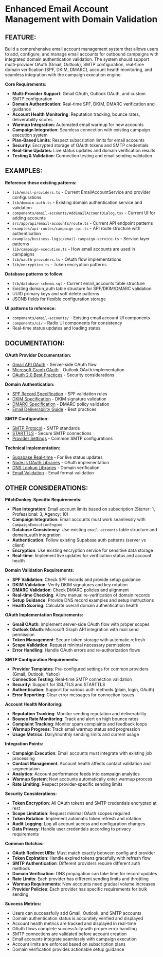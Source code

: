 # Enhanced Email Account Management with Domain Validation

## FEATURE:
Build a comprehensive email account management system that allows users to add, configure, and manage email accounts for outbound campaigns with integrated domain authentication validation. The system should support multi-provider OAuth (Gmail, Outlook), SMTP configuration, real-time domain verification (SPF, DKIM, DMARC), account health monitoring, and seamless integration with the campaign execution engine.

**Core Requirements:**
- **Multi-Provider Support**: Gmail OAuth, Outlook OAuth, and custom SMTP configuration
- **Domain Authentication**: Real-time SPF, DKIM, DMARC verification and guidance
- **Account Health Monitoring**: Reputation tracking, bounce rates, deliverability scores
- **Warmup Integration**: Automated email warmup for new accounts
- **Campaign Integration**: Seamless connection with existing campaign execution system
- **Plan-Based Limits**: Respect subscription limits for email accounts
- **Security**: Encrypted storage of OAuth tokens and SMTP credentials
- **Real-time Updates**: Live status updates and domain verification results
- **Testing & Validation**: Connection testing and email sending validation

## EXAMPLES:
**Reference these existing patterns:**
- `lib/email-providers.ts` - Current EmailAccountService and provider configurations
- `lib/domain-auth.ts` - Existing domain authentication service and validation
- `components/email-accounts/AddEmailAccountDialog.tsx` - Current UI for adding accounts
- `src/app/api/email-accounts/route.ts` - Current API endpoint patterns
- `examples/api-routes/campaign-api.ts` - API route structure with authentication
- `examples/business-logic/email-campaign-service.ts` - Service layer patterns
- `lib/campaign-execution.ts` - How email accounts are used in campaigns
- `lib/oauth-providers.ts` - OAuth flow implementations
- `lib/encryption.ts` - Token encryption patterns

**Database patterns to follow:**
- `lib/database-schema.sql` - Current email_accounts table structure
- Existing domain_auth table structure for SPF/DKIM/DMARC validation
- UUID primary keys and soft delete patterns
- JSONB fields for flexible configuration storage

**UI patterns to reference:**
- `components/email-accounts/` - Existing email account UI components
- `components/ui/` - Radix UI components for consistency
- Real-time status updates and loading states

## DOCUMENTATION:
**OAuth Provider Documentation:**
- [Gmail API OAuth](https://developers.google.com/gmail/api/auth/web-server) - Server-side OAuth flow
- [Microsoft Graph OAuth](https://docs.microsoft.com/en-us/graph/auth-v2-service) - Outlook OAuth implementation
- [OAuth 2.0 Best Practices](https://datatracker.ietf.org/doc/html/draft-ietf-oauth-security-topics-19) - Security considerations

**Domain Authentication:**
- [SPF Record Specification](https://tools.ietf.org/html/rfc7208) - SPF validation rules
- [DKIM Specification](https://tools.ietf.org/html/rfc6376) - DKIM signature validation
- [DMARC Specification](https://tools.ietf.org/html/rfc7489) - DMARC policy validation
- [Email Deliverability Guide](https://sendgrid.com/blog/email-deliverability-guide/) - Best practices

**SMTP Configuration:**
- [SMTP Protocol](https://tools.ietf.org/html/rfc5321) - SMTP standards
- [STARTTLS](https://tools.ietf.org/html/rfc3207) - Secure SMTP connections
- [Provider Settings](https://blog.mailtrap.io/smtp-settings/) - Common SMTP configurations

**Technical Implementation:**
- [Supabase Real-time](https://supabase.com/docs/guides/realtime) - For live status updates
- [Node.js OAuth Libraries](https://www.npmjs.com/package/simple-oauth2) - OAuth implementation
- [DNS Lookup Libraries](https://www.npmjs.com/package/dns-over-http-resolver) - Domain verification
- [Email Validation](https://www.npmjs.com/package/email-validator) - Email format validation

## OTHER CONSIDERATIONS:

**PitchDonkey-Specific Requirements:**
- **Plan Integration**: Email account limits based on subscription (Starter: 1, Professional: 3, Agency: 10)
- **Campaign Integration**: Email accounts must work seamlessly with `CampaignExecutionEngine`
- **Database Consistency**: Use existing `email_accounts` table structure and domain_auth integration
- **Authentication**: Follow existing Supabase auth patterns (server vs client)
- **Encryption**: Use existing encryption service for sensitive data storage
- **Real-time**: Implement live updates for verification status and account health

**Domain Validation Requirements:**
- **SPF Validation**: Check SPF records and provide setup guidance
- **DKIM Validation**: Verify DKIM signatures and key rotation
- **DMARC Validation**: Check DMARC policies and alignment
- **Real-time Checking**: Allow manual re-verification of domain records
- **Setup Guidance**: Provide DNS record examples and setup instructions
- **Health Scoring**: Calculate overall domain authentication health

**OAuth Implementation Requirements:**
- **Gmail OAuth**: Implement server-side OAuth flow with proper scopes
- **Outlook OAuth**: Microsoft Graph API integration with mail.send permission
- **Token Management**: Secure token storage with automatic refresh
- **Scope Validation**: Request minimal necessary permissions
- **Error Handling**: Handle OAuth errors and re-authorization flows

**SMTP Configuration Requirements:**
- **Provider Templates**: Pre-configured settings for common providers (Gmail, Outlook, Yahoo)
- **Connection Testing**: Real-time SMTP connection validation
- **Security**: Support for SSL/TLS and STARTTLS
- **Authentication**: Support for various auth methods (plain, login, OAuth)
- **Error Reporting**: Clear error messages for connection issues

**Account Health Monitoring:**
- **Reputation Tracking**: Monitor sending reputation and deliverability
- **Bounce Rate Monitoring**: Track and alert on high bounce rates
- **Complaint Tracking**: Monitor spam complaints and feedback loops
- **Warmup Progress**: Track email warmup status and progression
- **Usage Metrics**: Daily/monthly sending limits and current usage

**Integration Points:**
- **Campaign Execution**: Email accounts must integrate with existing job processing
- **Contact Management**: Account health affects contact validation and segmentation
- **Analytics**: Account performance feeds into campaign analytics
- **Warmup System**: New accounts automatically enter warmup process
- **Rate Limiting**: Respect provider-specific sending limits

**Security Considerations:**
- **Token Encryption**: All OAuth tokens and SMTP credentials encrypted at rest
- **Scope Limitation**: Request minimal OAuth scopes required
- **Token Rotation**: Implement automatic token refresh and rotation
- **Audit Logging**: Log all account access and configuration changes
- **Data Privacy**: Handle user credentials according to privacy requirements

**Common Gotchas:**
- **OAuth Redirect URIs**: Must match exactly between config and provider
- **Token Expiration**: Handle expired tokens gracefully with refresh flow
- **SMTP Authentication**: Different providers require different auth methods
- **Domain Verification**: DNS propagation can take time for record updates
- **Rate Limits**: Each provider has different sending limits and throttling
- **Warmup Requirements**: New accounts need gradual volume increases
- **Provider Policies**: Each provider has specific requirements for bulk sending

**Success Metrics:**
- Users can successfully add Gmail, Outlook, and SMTP accounts
- Domain authentication status is accurately verified and displayed
- Account health metrics are tracked and displayed in real-time
- OAuth flows complete successfully with proper error handling
- SMTP connections are validated before account creation
- Email accounts integrate seamlessly with campaign execution
- Account limits are enforced based on subscription plans
- Domain verification provides actionable setup guidance